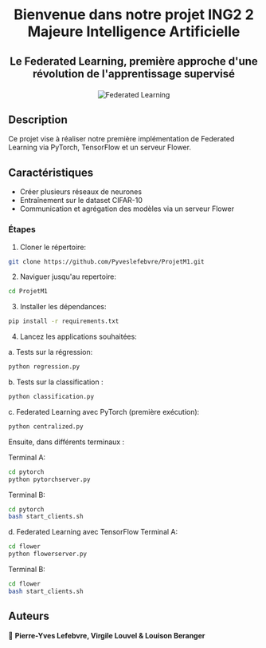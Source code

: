 # <p align="center">Bienvenue dans notre projet ING2 2 Majeure Intelligence Artificielle</p>

## <p align="center">Le Federated Learning, première approche d'une révolution de l'apprentissage supervisé</p>


<p align="center">
  <img src="https://miro.medium.com/v2/resize:fit:828/format:webp/1*nMG4NRWj8hp3qTgTtOZwyA.png" alt="Federated Learning">
</p>

## Description
Ce projet vise à réaliser notre première implémentation de Federated Learning via PyTorch, TensorFlow et un serveur Flower.

## Caractéristiques
- Créer plusieurs réseaux de neurones 
- Entraînement sur le dataset CIFAR-10
- Communication et agrégation des modèles via un serveur Flower

### Étapes
1. Cloner le répertoire:
```bash
git clone https://github.com/Pyveslefebvre/ProjetM1.git
```
2. Naviguer jusqu'au repertoire:
```bash
cd ProjetM1
```
3. Installer les dépendances:
```bash
pip install -r requirements.txt
```
4. Lancez les applications souhaitées:

a. Tests sur la régression:
```bash
python regression.py
```
b. Tests sur la classification :
```bash
python classification.py
```
c. Federated Learning avec PyTorch (première exécution):
```bash
python centralized.py
```
  Ensuite, dans différents terminaux :
  
  Terminal A:
```bash
cd pytorch
python pytorchserver.py
```
  Terminal B:
```bash
cd pytorch
bash start_clients.sh
```
d. Federated Learning avec TensorFlow
  Terminal A:
```bash
cd flower
python flowerserver.py
```
  Terminal B:
```bash
cd flower
bash start_clients.sh
```

## Auteurs

👤 **Pierre-Yves Lefebvre, Virgile Louvel & Louison Beranger**
